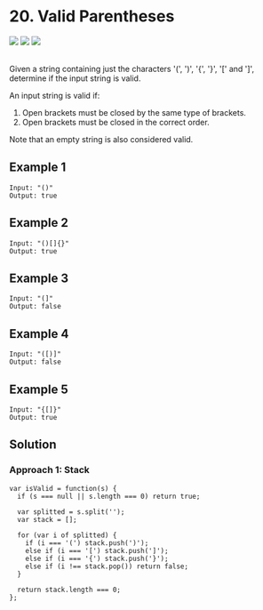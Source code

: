 
# 20. Valid Parentheses

<div style={{ display: "flex", flex-direction: "column" }}>
  <img src="https://img.shields.io/badge/Level-Easy-brightgreen" />
  <img src="https://img.shields.io/badge/String-grey" />
  <img src="https://img.shields.io/badge/Stack-grey" />
</div>

<br /> Given a string containing just the characters '(', ')', '{', '}', '[' and ']', determine if the input string is valid.

An input string is valid if:

1. Open brackets must be closed by the same type of brackets.
2. Open brackets must be closed in the correct order.

Note that an empty string is also considered valid.

## Example 1

```
Input: "()"
Output: true
```

## Example 2

```
Input: "()[]{}"
Output: true
```

## Example 3

```
Input: "(]"
Output: false
```

## Example 4

```
Input: "([)]"
Output: false
```

## Example 5

```
Input: "{[]}"
Output: true
```

## Solution
### Approach 1: Stack
```
var isValid = function(s) { 
  if (s === null || s.length === 0) return true;

  var splitted = s.split('');
  var stack = [];

  for (var i of splitted) {
    if (i === '(') stack.push(')');
    else if (i === '[') stack.push(']');
    else if (i === '{') stack.push('}');
    else if (i !== stack.pop()) return false;
  }
  
  return stack.length === 0;
};
```

